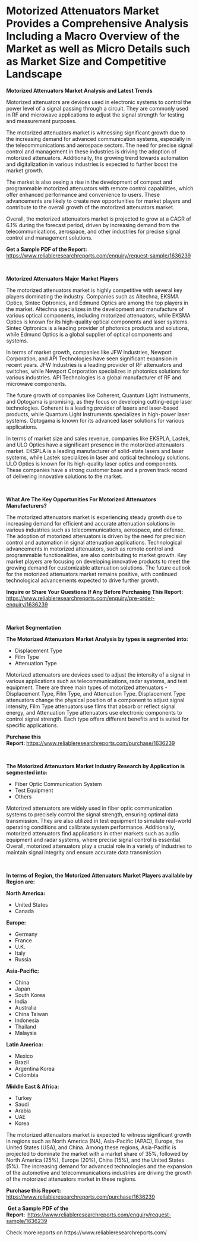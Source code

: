 <p><h1>Motorized Attenuators Market Provides a Comprehensive Analysis Including a Macro Overview of the Market as well as Micro Details such as Market Size and Competitive Landscape</h1></p><p><strong>Motorized Attenuators Market Analysis and Latest Trends</strong></p>
<p><p>Motorized attenuators are devices used in electronic systems to control the power level of a signal passing through a circuit. They are commonly used in RF and microwave applications to adjust the signal strength for testing and measurement purposes.</p><p>The motorized attenuators market is witnessing significant growth due to the increasing demand for advanced communication systems, especially in the telecommunications and aerospace sectors. The need for precise signal control and management in these industries is driving the adoption of motorized attenuators. Additionally, the growing trend towards automation and digitalization in various industries is expected to further boost the market growth.</p><p>The market is also seeing a rise in the development of compact and programmable motorized attenuators with remote control capabilities, which offer enhanced performance and convenience to users. These advancements are likely to create new opportunities for market players and contribute to the overall growth of the motorized attenuators market.</p><p>Overall, the motorized attenuators market is projected to grow at a CAGR of 6.1% during the forecast period, driven by increasing demand from the telecommunications, aerospace, and other industries for precise signal control and management solutions.</p></p>
<p><strong>Get a Sample PDF of the Report:&nbsp;</strong> <a href="https://www.reliableresearchreports.com/enquiry/request-sample/1636239">https://www.reliableresearchreports.com/enquiry/request-sample/1636239</a></p>
<p>&nbsp;</p>
<p><strong>Motorized Attenuators Major Market Players</strong></p>
<p><p>The motorized attenuators market is highly competitive with several key players dominating the industry. Companies such as Altechna, EKSMA Optics, Sintec Optronics, and Edmund Optics are among the top players in the market. Altechna specializes in the development and manufacture of various optical components, including motorized attenuators, while EKSMA Optics is known for its high-quality optical components and laser systems. Sintec Optronics is a leading provider of photonics products and solutions, while Edmund Optics is a global supplier of optical components and systems.</p><p>In terms of market growth, companies like JFW Industries, Newport Corporation, and API Technologies have seen significant expansion in recent years. JFW Industries is a leading provider of RF attenuators and switches, while Newport Corporation specializes in photonics solutions for various industries. API Technologies is a global manufacturer of RF and microwave components.</p><p>The future growth of companies like Coherent, Quantum Light Instruments, and Optogama is promising, as they focus on developing cutting-edge laser technologies. Coherent is a leading provider of lasers and laser-based products, while Quantum Light Instruments specializes in high-power laser systems. Optogama is known for its advanced laser solutions for various applications.</p><p>In terms of market size and sales revenue, companies like EKSPLA, Lastek, and ULO Optics have a significant presence in the motorized attenuators market. EKSPLA is a leading manufacturer of solid-state lasers and laser systems, while Lastek specializes in laser and optical technology solutions. ULO Optics is known for its high-quality laser optics and components. These companies have a strong customer base and a proven track record of delivering innovative solutions to the market.</p></p>
<p>&nbsp;</p>
<p><strong>What Are The Key Opportunities For Motorized Attenuators Manufacturers?</strong></p>
<p><p>The motorized attenuators market is experiencing steady growth due to increasing demand for efficient and accurate attenuation solutions in various industries such as telecommunications, aerospace, and defense. The adoption of motorized attenuators is driven by the need for precision control and automation in signal attenuation applications. Technological advancements in motorized attenuators, such as remote control and programmable functionalities, are also contributing to market growth. Key market players are focusing on developing innovative products to meet the growing demand for customizable attenuation solutions. The future outlook for the motorized attenuators market remains positive, with continued technological advancements expected to drive further growth.</p></p>
<p><strong>Inquire or Share Your Questions If Any Before Purchasing This Report:</strong> <a href="https://www.reliableresearchreports.com/enquiry/pre-order-enquiry/1636239">https://www.reliableresearchreports.com/enquiry/pre-order-enquiry/1636239</a></p>
<p>&nbsp;</p>
<p><strong>Market Segmentation</strong></p>
<p><strong>The Motorized Attenuators Market Analysis by types is segmented into:</strong></p>
<p><ul><li>Displacement Type</li><li>Film Type</li><li>Attenuation Type</li></ul></p>
<p><p>Motorized attenuators are devices used to adjust the intensity of a signal in various applications such as telecommunications, radar systems, and test equipment. There are three main types of motorized attenuators - Displacement Type, Film Type, and Attenuation Type. Displacement Type attenuators change the physical position of a component to adjust signal intensity, Film Type attenuators use films that absorb or reflect signal energy, and Attenuation Type attenuators use electronic components to control signal strength. Each type offers different benefits and is suited for specific applications.</p></p>
<p><strong>Purchase this Report:&nbsp;</strong><a href="https://www.reliableresearchreports.com/purchase/1636239">https://www.reliableresearchreports.com/purchase/1636239</a></p>
<p>&nbsp;</p>
<p><strong>The Motorized Attenuators Market Industry Research by Application is segmented into:</strong></p>
<p><ul><li>Fiber Optic Communication System</li><li>Test Equipment</li><li>Others</li></ul></p>
<p><p>Motorized attenuators are widely used in fiber optic communication systems to precisely control the signal strength, ensuring optimal data transmission. They are also utilized in test equipment to simulate real-world operating conditions and calibrate system performance. Additionally, motorized attenuators find applications in other markets such as audio equipment and radar systems, where precise signal control is essential. Overall, motorized attenuators play a crucial role in a variety of industries to maintain signal integrity and ensure accurate data transmission.</p></p>
<p>&nbsp;</p>
<p><strong>In terms of Region, the Motorized Attenuators Market Players available by Region are:</strong></p>
<p>
    <p> <strong> North America: </strong>
        <ul>
            <li>United States</li>
            <li>Canada</li>
        </ul>
        </p> 
    <p> <strong> Europe: </strong>
        <ul>
            <li>Germany</li>
            <li>France</li>
            <li>U.K.</li>
            <li>Italy</li>
            <li>Russia</li>
        </ul>
        </p> 
    <p> <strong> Asia-Pacific: </strong>
        <ul>
            <li>China</li>
            <li>Japan</li>
            <li>South Korea</li>
            <li>India</li>
            <li>Australia</li>
            <li>China Taiwan</li>
            <li>Indonesia</li>
            <li>Thailand</li>
            <li>Malaysia</li>
        </ul>
        </p> 
    <p> <strong> Latin America: </strong>
        <ul>
            <li>Mexico</li>
            <li>Brazil</li>
            <li>Argentina Korea</li>
            <li>Colombia</li>
        </ul>
        </p> 
    <p> <strong> Middle East & Africa: </strong>
        <ul>
            <li>Turkey</li>
            <li>Saudi</li>
            <li>Arabia</li>
            <li>UAE</li>
            <li>Korea</li>
        </ul>
    </p>
    </p>
<p><p>The motorized attenuators market is expected to witness significant growth in regions such as North America (NA), Asia-Pacific (APAC), Europe, the United States (USA), and China. Among these regions, Asia-Pacific is projected to dominate the market with a market share of 35%, followed by North America (25%), Europe (20%), China (15%), and the United States (5%). The increasing demand for advanced technologies and the expansion of the automotive and telecommunications industries are driving the growth of the motorized attenuators market in these regions.</p></p>
<p><strong>Purchase this Report: </strong><a href="https://www.reliableresearchreports.com/purchase/1636239">https://www.reliableresearchreports.com/purchase/1636239</a></p>
<p>&nbsp;<strong>Get a Sample PDF of the Report:&nbsp;&nbsp;</strong><a href="https://www.reliableresearchreports.com/enquiry/request-sample/1636239">https://www.reliableresearchreports.com/enquiry/request-sample/1636239</a></p>
<p><strong></strong></p>
<p>Check more reports on https://www.reliableresearchreports.com/</p>